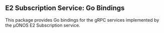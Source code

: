 ## E2 Subscription Service: Go Bindings

This package provides Go bindings for the gRPC services implemented by the µONOS E2 Subscription service.
